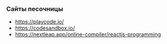 
### Сайты песочницы 

- https://playcode.io/
- https://codesandbox.io/
- https://nextleap.app/online-compiler/reactjs-programming
